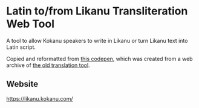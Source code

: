 # Latin to/from Likanu Transliteration Web Tool

A tool to allow Kokanu speakers to write in Likanu or turn Likanu
text into Latin script.

Copied and reformatted from [this codepen](https://codepen.io/rayzchen/pen/NPKBQMy), which
was created from a web archive of [the old translation tool](https://web.archive.org/web/20240727020438/https://www.kokanu.com/en/docs/likanu).

## Website

https://likanu.kokanu.com/
